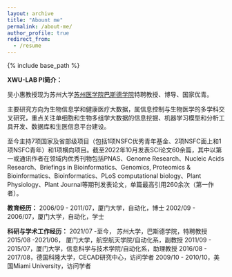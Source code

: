 ```yaml
---
layout: archive
title: "Abount me"
permalink: /about-me/
author_profile: true
redirect_from:
  - /resume
---
```


{% include base_path %}

**XWU-LAB PI简介：**

吴小惠教授现为苏州大学[苏州医学院](http://medical.suda.edu.cn/)[巴斯德学院]( http://pasteur.suda.edu.cn/)特聘教授、博导、国家优青。

主要研究方向为生物信息学和健康医疗大数据，属信息控制与生物医学的多学科交叉研究，重点关注单细胞和生物多组学大数据的信息挖掘、机器学习模型和分析工具开发、数据库和生医信息平台建设。

至今主持7项国家及省部级项目（包括1项NSFC优秀青年基金、2项NSFC面上和1项NSFC青年）和1项横向项目。截至2022年10月发表SCI论文60余篇，其中以第一或通讯作者在领域内优秀刊物包括PNAS、Genome Research、Nucleic Acids Research、Briefings in Bioinformatics、Genomics, Proteomics & Bioinformatics、Bioinformatics、PLoS computational biology、Plant Physiology、Plant Journal等期刊发表论文，单篇最高引用260余次（第一作者）。


**教育经历：**
2006/09 - 2011/07，厦门大学，自动化，博士
2002/09 - 2006/07，厦门大学，自动化，学士

**科研与学术工作经历：**
2021/07 -至今，	苏州大学，巴斯德学院，特聘教授
2015/08 -2021/06，	厦门大学，航空航天学院/自动化系，副教授
2011/09 - 2015/07，厦门大学，信息科学与技术学院/自动化系，助理教授
2016/08 - 2017/08，德国科隆大学，CECAD研究中心，访问学者
2009/10 - 2010/10，美国Miami University，访问学者

